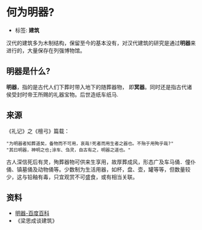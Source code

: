 # 何为明器?

- 标签: **建筑**

汉代的建筑多为木制结构，保留至今的基本没有，对汉代建筑的研究是通过**明器**来进行的，大量保存在列强博物馆。

## 明器是什么?

**明器**，指的是古代人们下葬时带入地下的随葬器物， 即**冥器**。同时还是指古代诸侯受封时帝王所赐的礼器宝物。后世造纸车纸马.

## 来源

《礼记》之《檀弓》篇载：

```
"为明器者知葬道矣，备物而不可用，哀哉!死者而用生者之器也。不殆于用殉乎哉?"
"其曰明器，神明之也;涂车、刍灵，自古有之，明器之道也。"
```

古人深信死后有灵，殉葬器物可供来生享用，故厚葬成风，形态广及车马俑．僮仆俑、镇墓俑及动物俑等。少数制为生活用器，如杯，盘、壶，罐等等，但数量较少，这与铅釉有毒，只宜观赏不可盛食，或有相当关联。


## 资料

- [明器-百度百科](http://baike.baidu.com/link?url=NdYvQmTjxEA4b4cfN2ZegvGX-4gwElPB1mzKviJmP25_XxwEqGWokrCIP9Fv5I4bsWq8FKxJu5JG-EIF4OLK2K)
- 《梁思成谈建筑》
